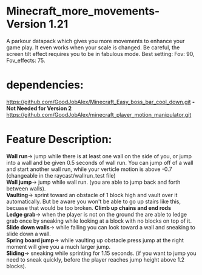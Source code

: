 # Minecraft_more_movements-Version 1.21
A parkour datapack which gives you more movements to enhance your game play. It even works when your scale is changed. Be careful, the screen tilt effect requires you to be in fabulous mode. Best setting: Fov: 90, Fov_effects: 75.    
# dependencies:    
https://github.com/GoodJobAlex/Minecraft_Easy_boss_bar_cool_down.git   **-Not Needed for Version 2**   
https://github.com/GoodJobAlex/minecraft_player_motion_manipulator.git    
# Feature Description:  
**Wall run**-> jump while there is at least one wall on the side of you, or jump into a wall and be given 0.5 seconds of wall run. You can jump off of a wall and start another wall run, while your verticle motion is above -0.7 (changeable in the raycast/wallrun_test file)    
**Wall jump**-> jump while wall run. (you are able to jump back and forth between walls).   
**Vaulting**-> sprint toward an obstacle of 1 block high and vault over it automatically. But be aware you won't be able to go up stairs like this, becuase that would be too broken.
**Climb up chains and end rods**   
**Ledge grab**-> when the player is not on the ground the are able to ledge grab once by sneaking while looking at a block with no blocks on top of it.    
**Slide down walls**-> while falling you can look toward a wall and sneaking to slide down a wall.    
**Spring board jump**-> while vaulting up obstacle press jump at the right moment will give you a much larger jump.    
**Sliding**-> sneaking while sprinting for 1.15 seconds. (if you want to jump you need to sneak quickly, before the player reaches jump height above 1.2 blocks).  




